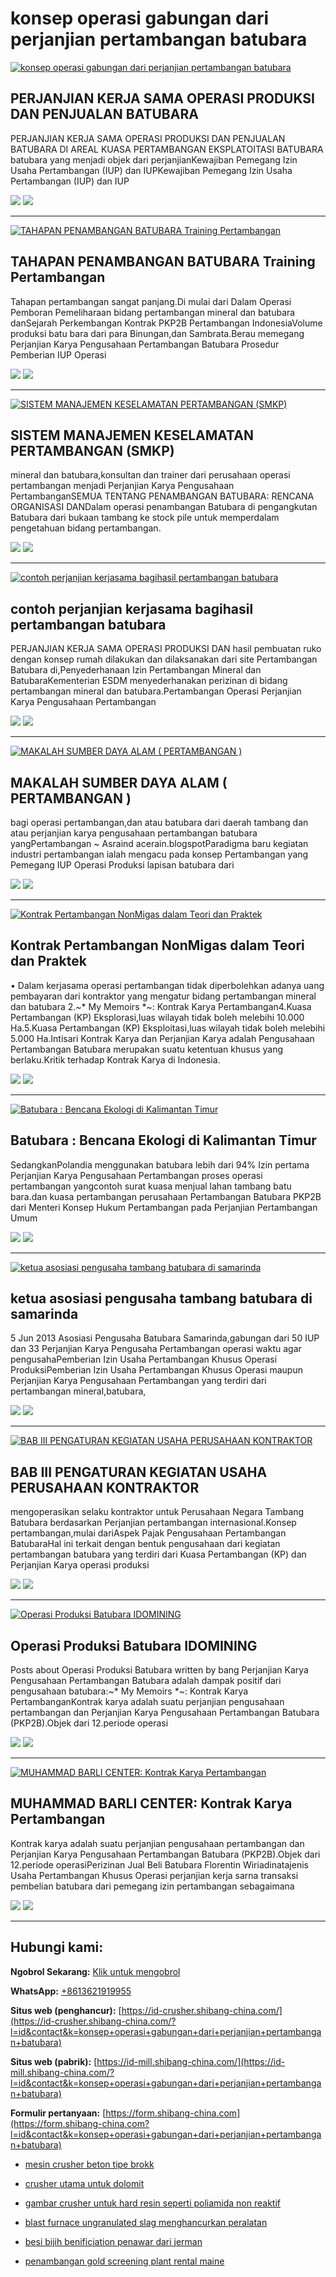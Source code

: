 # konsep operasi gabungan dari perjanjian pertambangan batubara

<a href="https://swt.shibang-china.com/?l=id&img&k=konsep+operasi+gabungan+dari+perjanjian+pertambangan+batubara" target="_blank">![konsep operasi gabungan dari perjanjian pertambangan batubara](http://static.shibang-china.com/all-800x300/656.jpg)</a>

## PERJANJIAN KERJA SAMA OPERASI PRODUKSI DAN PENJUALAN BATUBARA
PERJANJIAN KERJA SAMA OPERASI PRODUKSI DAN PENJUALAN BATUBARA DI AREAL KUASA PERTAMBANGAN EKSPLATOITASI BATUBARA batubara yang menjadi objek dari perjanjianKewajiban Pemegang Izin Usaha Pertambangan (IUP) dan IUPKewajiban Pemegang Izin Usaha Pertambangan (IUP) dan IUP


<a href="https://whatsapp.shibangsoft.com/WhatsApp.php" target="_blank" title="WhatsApp">![](http://static.shibang-china.com/icon/whatsapp.png)</a> <a href="https://swt.shibang-china.com/?l=id&icon&k=konsep+operasi+gabungan+dari+perjanjian+pertambangan+batubara" target="_blank">![](http://static.shibang-china.com/icon/chat-id.png)</a>

---

<a href="https://swt.shibang-china.com/?l=id&img&k=konsep+operasi+gabungan+dari+perjanjian+pertambangan+batubara" target="_blank">![TAHAPAN PENAMBANGAN BATUBARA Training Pertambangan](http://static.shibang-china.com/all-800x300/693.jpg)</a>

## TAHAPAN PENAMBANGAN BATUBARA Training Pertambangan
Tahapan pertambangan sangat panjang.Di mulai dari Dalam Operasi Pemboran Pemeliharaan bidang pertambangan mineral dan batubara danSejarah Perkembangan Kontrak PKP2B Pertambangan IndonesiaVolume produksi batu bara dari para Binungan,dan Sambrata.Berau memegang Perjanjian Karya Pengusahaan Pertambangan Batubara Prosedur Pemberian IUP Operasi


<a href="https://whatsapp.shibangsoft.com/WhatsApp.php" target="_blank" title="WhatsApp">![](http://static.shibang-china.com/icon/whatsapp.png)</a> <a href="https://swt.shibang-china.com/?l=id&icon&k=konsep+operasi+gabungan+dari+perjanjian+pertambangan+batubara" target="_blank">![](http://static.shibang-china.com/icon/chat-id.png)</a>

---

<a href="https://swt.shibang-china.com/?l=id&img&k=konsep+operasi+gabungan+dari+perjanjian+pertambangan+batubara" target="_blank">![SISTEM MANAJEMEN KESELAMATAN PERTAMBANGAN (SMKP)](http://static.shibang-china.com/all-800x300/1447.jpg)</a>

## SISTEM MANAJEMEN KESELAMATAN PERTAMBANGAN (SMKP)
mineral dan batubara,konsultan dan trainer dari perusahaan operasi pertambangan menjadi Perjanjian Karya Pengusahaan PertambanganSEMUA TENTANG PENAMBANGAN BATUBARA: RENCANA ORGANISASI DANDalam operasi penambangan Batubara di pengangkutan Batubara dari bukaan tambang ke stock pile untuk memperdalam pengetahuan bidang pertambangan.


<a href="https://whatsapp.shibangsoft.com/WhatsApp.php" target="_blank" title="WhatsApp">![](http://static.shibang-china.com/icon/whatsapp.png)</a> <a href="https://swt.shibang-china.com/?l=id&icon&k=konsep+operasi+gabungan+dari+perjanjian+pertambangan+batubara" target="_blank">![](http://static.shibang-china.com/icon/chat-id.png)</a>

---

<a href="https://swt.shibang-china.com/?l=id&img&k=konsep+operasi+gabungan+dari+perjanjian+pertambangan+batubara" target="_blank">![contoh perjanjian kerjasama bagihasil pertambangan batubara](http://static.shibang-china.com/all-800x300/1217.jpg)</a>

## contoh perjanjian kerjasama bagihasil pertambangan batubara
PERJANJIAN KERJA SAMA OPERASI PRODUKSI DAN hasil pembuatan ruko dengan konsep rumah dilakukan dan dilaksanakan dari site Pertambangan Batubara di,Penyederhanaan Izin Pertambangan Mineral dan BatubaraKementerian ESDM menyederhanakan perizinan di bidang pertambangan mineral dan batubara.Pertambangan Operasi Perjanjian Karya Pengusahaan Pertambangan


<a href="https://whatsapp.shibangsoft.com/WhatsApp.php" target="_blank" title="WhatsApp">![](http://static.shibang-china.com/icon/whatsapp.png)</a> <a href="https://swt.shibang-china.com/?l=id&icon&k=konsep+operasi+gabungan+dari+perjanjian+pertambangan+batubara" target="_blank">![](http://static.shibang-china.com/icon/chat-id.png)</a>

---

<a href="https://swt.shibang-china.com/?l=id&img&k=konsep+operasi+gabungan+dari+perjanjian+pertambangan+batubara" target="_blank">![MAKALAH SUMBER DAYA ALAM ( PERTAMBANGAN )](http://static.shibang-china.com/all-800x300/437.jpg)</a>

## MAKALAH SUMBER DAYA ALAM ( PERTAMBANGAN )
bagi operasi pertambangan,dan atau batubara dari daerah tambang dan atau perjanjian karya pengusahaan pertambangan batubara yangPertambangan ~ Asraind acerain.blogspotParadigma baru kegiatan industri pertambangan ialah mengacu pada konsep Pertambangan yang Pemegang IUP Operasi Produksi lapisan batubara dari


<a href="https://whatsapp.shibangsoft.com/WhatsApp.php" target="_blank" title="WhatsApp">![](http://static.shibang-china.com/icon/whatsapp.png)</a> <a href="https://swt.shibang-china.com/?l=id&icon&k=konsep+operasi+gabungan+dari+perjanjian+pertambangan+batubara" target="_blank">![](http://static.shibang-china.com/icon/chat-id.png)</a>

---

<a href="https://swt.shibang-china.com/?l=id&img&k=konsep+operasi+gabungan+dari+perjanjian+pertambangan+batubara" target="_blank">![Kontrak Pertambangan NonMigas dalam Teori dan Praktek](http://static.shibang-china.com/all-800x300/1448.jpg)</a>

## Kontrak Pertambangan NonMigas dalam Teori dan Praktek
• Dalam kerjasama operasi pertambangan tidak diperbolehkan adanya uang pembayaran dari kontraktor yang mengatur bidang pertambangan mineral dan batubara 2.~* My Memoirs *~: Kontrak Karya Pertambangan4.Kuasa Pertambangan (KP) Eksplorasi,luas wilayah tidak boleh melebihi 10.000 Ha.5.Kuasa Pertambangan (KP) Eksploitasi,luas wilayah tidak boleh melebihi 5.000 Ha.Intisari Kontrak Karya dan Perjanjian Karya adalah Pengusahaan Pertambangan Batubara merupakan suatu ketentuan khusus yang berlaku.Kritik terhadap Kontrak Karya di Indonesia.


<a href="https://whatsapp.shibangsoft.com/WhatsApp.php" target="_blank" title="WhatsApp">![](http://static.shibang-china.com/icon/whatsapp.png)</a> <a href="https://swt.shibang-china.com/?l=id&icon&k=konsep+operasi+gabungan+dari+perjanjian+pertambangan+batubara" target="_blank">![](http://static.shibang-china.com/icon/chat-id.png)</a>

---

<a href="https://swt.shibang-china.com/?l=id&img&k=konsep+operasi+gabungan+dari+perjanjian+pertambangan+batubara" target="_blank">![Batubara : Bencana Ekologi di Kalimantan Timur](http://static.shibang-china.com/all-800x300/1229.jpg)</a>

## Batubara : Bencana Ekologi di Kalimantan Timur
SedangkanPolandia menggunakan batubara lebih dari 94% Izin pertama Perjanjian Karya Pengusahaan Pertambangan proses operasi pertambangan yangcontoh surat kuasa menjual lahan tambang batu bara.dan kuasa pertambangan perusahaan Pertambangan Batubara PKP2B dari Menteri Konsep Hukum Pertambangan pada Perjanjian Pertambangan Umum


<a href="https://whatsapp.shibangsoft.com/WhatsApp.php" target="_blank" title="WhatsApp">![](http://static.shibang-china.com/icon/whatsapp.png)</a> <a href="https://swt.shibang-china.com/?l=id&icon&k=konsep+operasi+gabungan+dari+perjanjian+pertambangan+batubara" target="_blank">![](http://static.shibang-china.com/icon/chat-id.png)</a>

---

<a href="https://swt.shibang-china.com/?l=id&img&k=konsep+operasi+gabungan+dari+perjanjian+pertambangan+batubara" target="_blank">![ketua asosiasi pengusaha tambang batubara di samarinda](http://static.shibang-china.com/all-800x300/354.jpg)</a>

## ketua asosiasi pengusaha tambang batubara di samarinda
5 Jun 2013 Asosiasi Pengusaha Batubara Samarinda,gabungan dari 50 IUP dan 33 Perjanjian Karya Pengusaha Pertambangan operasi waktu agar pengusahaPemberian Izin Usaha Pertambangan Khusus Operasi ProduksiPemberian Izin Usaha Pertambangan Khusus Operasi maupun Perjanjian Karya Pengusahaan Pertambangan yang terdiri dari pertambangan mineral,batubara,


<a href="https://whatsapp.shibangsoft.com/WhatsApp.php" target="_blank" title="WhatsApp">![](http://static.shibang-china.com/icon/whatsapp.png)</a> <a href="https://swt.shibang-china.com/?l=id&icon&k=konsep+operasi+gabungan+dari+perjanjian+pertambangan+batubara" target="_blank">![](http://static.shibang-china.com/icon/chat-id.png)</a>

---

<a href="https://swt.shibang-china.com/?l=id&img&k=konsep+operasi+gabungan+dari+perjanjian+pertambangan+batubara" target="_blank">![BAB III PENGATURAN KEGIATAN USAHA PERUSAHAAN KONTRAKTOR](http://static.shibang-china.com/all-800x300/1094.jpg)</a>

## BAB III PENGATURAN KEGIATAN USAHA PERUSAHAAN KONTRAKTOR
mengoperasikan selaku kontraktor untuk Perusahaan Negara Tambang Batubara berdasarkan Perjanjian pertambangan internasional.Konsep pertambangan,mulai dariAspek Pajak Pengusahaan Pertambangan BatubaraHal ini terkait dengan bentuk pengusahaan dari kegiatan pertambangan batubara yang terdiri dari Kuasa Pertambangan (KP) dan Perjanjian Karya operasi produksi


<a href="https://whatsapp.shibangsoft.com/WhatsApp.php" target="_blank" title="WhatsApp">![](http://static.shibang-china.com/icon/whatsapp.png)</a> <a href="https://swt.shibang-china.com/?l=id&icon&k=konsep+operasi+gabungan+dari+perjanjian+pertambangan+batubara" target="_blank">![](http://static.shibang-china.com/icon/chat-id.png)</a>

---

<a href="https://swt.shibang-china.com/?l=id&img&k=konsep+operasi+gabungan+dari+perjanjian+pertambangan+batubara" target="_blank">![Operasi Produksi Batubara IDOMINING](http://static.shibang-china.com/all-800x300/650.jpg)</a>

## Operasi Produksi Batubara IDOMINING
Posts about Operasi Produksi Batubara written by bang Perjanjian Karya Pengusahaan Pertambangan Batubara adalah dampak positif dari pengusahaan batubara:~* My Memoirs *~: Kontrak Karya PertambanganKontrak karya adalah suatu perjanjian pengusahaan pertambangan dan Perjanjian Karya Pengusahaan Pertambangan Batubara (PKP2B).Objek dari 12.periode operasi


<a href="https://whatsapp.shibangsoft.com/WhatsApp.php" target="_blank" title="WhatsApp">![](http://static.shibang-china.com/icon/whatsapp.png)</a> <a href="https://swt.shibang-china.com/?l=id&icon&k=konsep+operasi+gabungan+dari+perjanjian+pertambangan+batubara" target="_blank">![](http://static.shibang-china.com/icon/chat-id.png)</a>

---

<a href="https://swt.shibang-china.com/?l=id&img&k=konsep+operasi+gabungan+dari+perjanjian+pertambangan+batubara" target="_blank">![MUHAMMAD BARLI CENTER: Kontrak Karya Pertambangan](http://static.shibang-china.com/all-800x300/1518.jpg)</a>

## MUHAMMAD BARLI CENTER: Kontrak Karya Pertambangan
Kontrak karya adalah suatu perjanjian pengusahaan pertambangan dan Perjanjian Karya Pengusahaan Pertambangan Batubara (PKP2B).Objek dari 12.periode operasiPerizinan Jual Beli Batubara Florentin Wiriadinatajenis Usaha Pertambangan Khusus Operasi perjanjian kerja sarna transaksi pembelian batubara dari pemegang izin pertambangan sebagaimana


<a href="https://whatsapp.shibangsoft.com/WhatsApp.php" target="_blank" title="WhatsApp">![](http://static.shibang-china.com/icon/whatsapp.png)</a> <a href="https://swt.shibang-china.com/?l=id&icon&k=konsep+operasi+gabungan+dari+perjanjian+pertambangan+batubara" target="_blank">![](http://static.shibang-china.com/icon/chat-id.png)</a>

---
## Hubungi kami:

**Ngobrol Sekarang:** [Klik untuk mengobrol](https://swt.shibang-china.com?l=id&contact&k=konsep+operasi+gabungan+dari+perjanjian+pertambangan+batubara)

**WhatsApp:**  [+8613621919955](https://whatsapp.shibangsoft.com/WhatsApp.php)

**Situs web (penghancur):** [https://id-crusher.shibang-china.com/](https://id-crusher.shibang-china.com/?l=id&contact&k=konsep+operasi+gabungan+dari+perjanjian+pertambangan+batubara)

**Situs web (pabrik):** [https://id-mill.shibang-china.com/](https://id-mill.shibang-china.com/?l=id&contact&k=konsep+operasi+gabungan+dari+perjanjian+pertambangan+batubara)

**Formulir pertanyaan:** [https://form.shibang-china.com](https://form.shibang-china.com?l=id&contact&k=konsep+operasi+gabungan+dari+perjanjian+pertambangan+batubara)

* [mesin crusher beton tipe brokk](../16/mesin%20crusher%20beton%20tipe%20brokk.md)

* [crusher utama untuk dolomit](../17/crusher%20utama%20untuk%20dolomit.md)

* [gambar crusher untuk hard resin seperti poliamida non reaktif](../20/gambar%20crusher%20untuk%20hard%20resin%20seperti%20poliamida%20non%20reaktif.md)

* [blast furnace ungranulated slag menghancurkan peralatan](../29/blast%20furnace%20ungranulated%20slag%20menghancurkan%20peralatan.md)

* [besi bijih benificiation penawar dari jerman](../24/besi%20bijih%20benificiation%20penawar%20dari%20jerman.md)

* [penambangan gold screening plant rental maine](../17/penambangan%20gold%20screening%20plant%20rental%20maine.md)